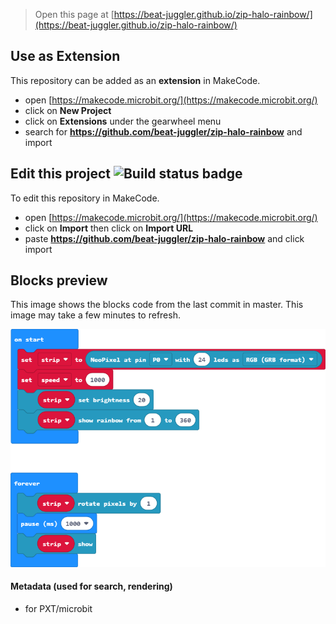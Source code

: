 
> Open this page at [https://beat-juggler.github.io/zip-halo-rainbow/](https://beat-juggler.github.io/zip-halo-rainbow/)

## Use as Extension

This repository can be added as an **extension** in MakeCode.

* open [https://makecode.microbit.org/](https://makecode.microbit.org/)
* click on **New Project**
* click on **Extensions** under the gearwheel menu
* search for **https://github.com/beat-juggler/zip-halo-rainbow** and import

## Edit this project ![Build status badge](https://github.com/beat-juggler/zip-halo-rainbow/workflows/MakeCode/badge.svg)

To edit this repository in MakeCode.

* open [https://makecode.microbit.org/](https://makecode.microbit.org/)
* click on **Import** then click on **Import URL**
* paste **https://github.com/beat-juggler/zip-halo-rainbow** and click import

## Blocks preview

This image shows the blocks code from the last commit in master.
This image may take a few minutes to refresh.

![A rendered view of the blocks](https://github.com/beat-juggler/zip-halo-rainbow/raw/master/.github/makecode/blocks.png)

#### Metadata (used for search, rendering)

* for PXT/microbit
<script src="https://makecode.com/gh-pages-embed.js"></script><script>makeCodeRender("{{ site.makecode.home_url }}", "{{ site.github.owner_name }}/{{ site.github.repository_name }}");</script>
